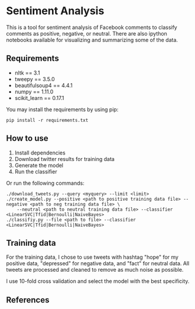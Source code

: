 Sentiment Analysis
======================

This is a tool for sentiment analysis of Facebook comments to classify comments as positive, negative, or neutral.
 There are also ipython notebooks available for visualizing and summarizing some of the data.

Requirements
------------
* nltk == 3.1
* tweepy == 3.5.0
* beautifulsoup4 == 4.4.1
* numpy == 1.11.0
* scikit_learn == 0.17.1

You may install the requirements by using pip:

    pip install -r requirements.txt

How to use
----------
1. Install dependencies
2. Download twitter results for training data
3. Generate the model
4. Run the classifier

Or run the following commands:

    ./download_tweets.py --query <myquery> --limit <limit>
    ./create_model.py --positive <path to positive training data file> --negative <path to neg training data file> \
        --neutral <path to neutral training data file> --classifier <LinearSVC|Tfid|Bernoulli|NaiveBayes>
    ./classifiy.py --file <path to file> --classifier <LinearSVC|Tfid|Bernoulli|NaiveBayes>


Training data
-------------

For the training data, I chose to use tweets with hashtag  "hope" for my positive data, "depressed" for negative data,
 and "fact" for neutral data. All tweets are processed and cleaned to remove as much noise as possible.

I use 10-fold cross validation and select the model with the best specificity.


References
----------
[1]: http://www.laurentluce.com/posts/twitter-sentiment-analysis-using-python-and-nltk/
[2]: https://github.com/victorneo/Twitter-Sentimental-Analysis
[3]: http://www.nltk.org/

